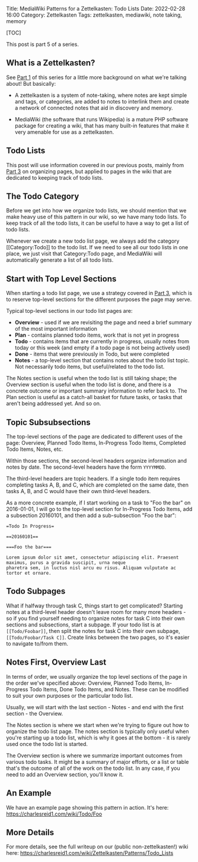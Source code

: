Title: MediaWiki Patterns for a Zettelkasten: Todo Lists
Date: 2022-02-28 16:00
Category: Zettelkasten
Tags: zettelkasten, mediawiki, note taking, memory

[TOC]

This post is part 5 of a series.

## What is a Zettelkasten?

See [Part 1](https://charlesreid1.github.io/using-mediawiki-as-a-zettelkasten-or-external-brain.html) of this series for a little more background on what we're
talking about! But basically:

* A zettelkasten is a system of note-taking, where notes are kept simple
  and tags, or categories, are added to notes to interlink them and create
  a network of connected notes that aid in discovery and memory.

* MediaWiki (the software that runs Wikipedia) is a mature PHP software package
  for creating a wiki, that has many built-in features that make it very amenable
  for use as a zettelkasten.

## Todo Lists

This post will use information covered in our previous posts, mainly from [Part 3](https://charlesreid1.github.io/mediawiki-patterns-for-a-zettelkasten-organizing-pages.html)
on organizing pages, but applied to pages in the wiki that are dedicated to keeping track of todo lists.

## The Todo Category

Before we get into how we organize todo lists, we should mention that we make heavy use of this pattern in our wiki, 
so we have many todo lists. To keep track of all the todo lists, it can be useful to have a way to get a list of todo lists.

Whenever we create a new todo list page, we always add the category [[Category:Todo]] to the todo list.
If we need to see all our todo lists in one place, we just visit that Category:Todo page, and MediaWiki
will automatically generate a list of all todo lists.

## Start with Top Level Sections

When starting a todo list page, we use a strategy covered in [Part 3](https://charlesreid1.github.io/mediawiki-patterns-for-a-zettelkasten-organizing-pages.html),
which is to reserve top-level sections for the different purposes the page may serve.

Typical top-level sections in our todo list pages are:

* **Overview** - used if we are revisiting the page and need a brief summary of the most important information
* **Plan** - contains planned todo items, work that is not yet in progress
* **Todo** - contains items that are currently in progress, usually notes from today or this week (and empty if a todo page is not being actively used)
* **Done** - items that were previously in Todo, but were completed
* **Notes** - a top-level section that contains notes about the todo list topic. Not necessarily todo items, but useful/related to the todo list.

The Notes section is useful when the todo list is still taking shape; the Overview section is useful when the todo
list is done, and there is a concrete outcome or important summary information to refer back to.
The Plan section is useful as a catch-all basket for future tasks, or tasks that aren't being addressed yet.
And so on.

## Topic Subsubsections

The top-level sections of the page are dedicated to different uses of the page: Overview, Planned Todo Items,
In-Progress Todo Items, Completed Todo Items, Notes, etc.

Within those sections, the second-level headers organize information and notes by date. The second-level headers
have the form `YYYYMMDD`. 

The third-level headers are topic headers. If a single todo item requires completing tasks A, B, and C,
which are completed on the same date, then tasks A, B, and C would have their own third-level headers.

As a more concrete example, if I start working on a task to "Foo the bar" on 2016-01-01, I will go to the
top-level section for In-Progress Todo Items, add a subsection 20160101, and then add a sub-subsection "Foo the
bar":

```plain
=Todo In Progress=

==20160101==

===Foo the bar===

Lorem ipsum dolor sit amet, consectetur adipiscing elit. Praesent maximus, purus a gravida suscipit, urna neque
pharetra sem, in luctus nisl arcu eu risus. Aliquam vulputate ac tortor et ornare.
```

## Todo Subpages

What if halfway through task C, things start to get complicated? Starting notes at a third-level header doesn't
leave room for many more headers - so if you find yourself needing to organize notes for task C into their own
sections and subsections, start a subpage. If your todo list is at `[[Todo/Foobar]]`, then split the notes for task C
into their own subpage, `[[Todo/Foobar/Task C]]`. Create links between the two pages, so it's easier to navigate
to/from them.

## Notes First, Overview Last

In terms of order, we usually organize the top level sections of the page in the order we've specified above:
Overview, Planned Todo Items, In-Progress Todo Items, Done Todo Items, and Notes. These can be modified to suit
your own purposes or the particular todo list.

Usually, we will start with the last section - Notes - and end with the first section - the Overview.

The Notes section is where we start when we're trying to figure out how to organize the todo list page. The notes
section is typically only useful when you're starting up a todo list, which is why it goes at the bottom - it is
rarely used once the todo list is started.

The Overview section is where we summarize important outcomes from various todo tasks. It might be a summary of
major efforts, or a list or table that's the outcome of all of the work on the todo list. In any case, if you need
to add an Overview section, you'll know it.

## An Example

We have an example page showing this pattern in action. It's here: <https://charlesreid1.com/wiki/Todo/Foo>

## More Details

For more details, see the full writeup on our (public non-zettelkasten!) wiki here:
<https://charlesreid1.com/wiki/Zettelkasten/Patterns/Todo_Lists>

